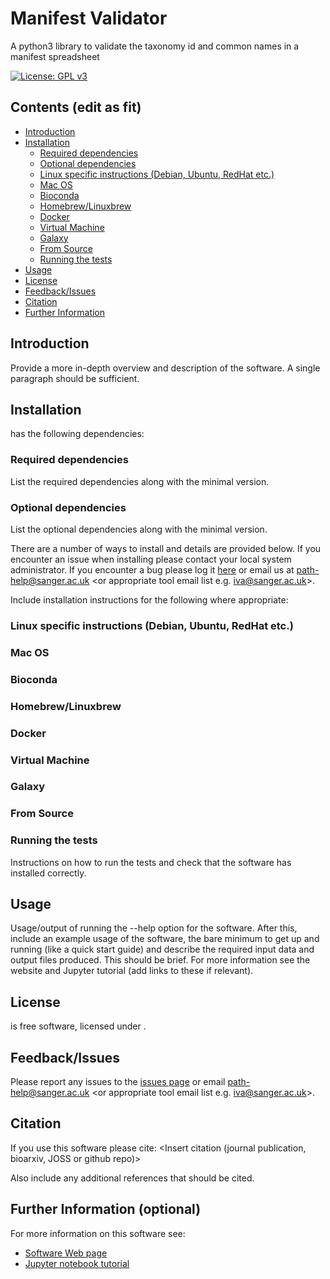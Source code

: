 # Manifest Validator
A python3 library to validate the taxonomy id and common names in a manifest spreadsheet

[![License: GPL v3](https://img.shields.io/badge/License-GPL%20v3-brightgreen.svg)](https://github.com/sanger-pathogens/seroba/blob/master/LICENSE)   

## Contents (edit as fit)
  * [Introduction](#introduction)
  * [Installation](#installation)
    * [Required dependencies](#required-dependencies)
    * [Optional dependencies](#optional-dependencies)
    * [Linux specific instructions (Debian, Ubuntu, RedHat etc\.)](#linux-specific-instructions-debian-ubuntu-redhat-etc)
    * [Mac OS](#mac-os)
    * [Bioconda](#bioconda)
    * [Homebrew/Linuxbrew](#homebrewlinuxbrew)
    * [Docker](#docker)
    * [Virtual Machine](#virtual-machine)
    * [Galaxy](#galaxy)
    * [From Source](#from-source)
    * [Running the tests](#running-the-tests)
  * [Usage](#usage)
  * [License](#license)
  * [Feedback/Issues](#feedbackissues)
  * [Citation](#citation)
  * [Further Information](#further-information)

## Introduction
Provide a more in-depth overview and description of the software. A single paragraph should be sufficient.

## Installation
<software name> has the following dependencies:

### Required dependencies
List the required dependencies along with the minimal version.

### Optional dependencies
List the optional dependencies along with the minimal version.

There are a number of ways to install <software name> and details are provided below. If you encounter an issue when installing <software name> please contact your local system administrator. If you encounter a bug please log it [here](link_to_github_issues_page) or email us at path-help@sanger.ac.uk <or appropriate tool email list e.g. iva@sanger.ac.uk>.

Include installation instructions for the following where appropriate:

### Linux specific instructions (Debian, Ubuntu, RedHat etc.) 
### Mac OS
### Bioconda
### Homebrew/Linuxbrew
### Docker
### Virtual Machine
### Galaxy
### From Source

### Running the tests
Instructions on how to run the tests and check that the software has installed correctly.

## Usage
Usage/output of running the --help option for the software. After this, include an example usage of the software, the bare minimum to get up and running (like a quick start guide) and describe the required input data and output files produced. This should be brief. For more information see the website and Jupyter tutorial (add links to these if relevant).

## License
<software name> is free software, licensed under [<license>](link_to_license_file_on_github).

## Feedback/Issues
Please report any issues to the [issues page](link_to_github_issues_page) or email path-help@sanger.ac.uk <or appropriate tool email list e.g. iva@sanger.ac.uk>.

## Citation
If you use this software please cite:
<Insert citation (journal publication, bioarxiv, JOSS or github repo)>

Also include any additional references that should be cited.

## Further Information (optional)
For more information on this software see:
* [Software Web page](link_to_web_page)
* [Jupyter notebook tutorial](https://github.com/sanger-pathogens/pathogen-informatics-training)
